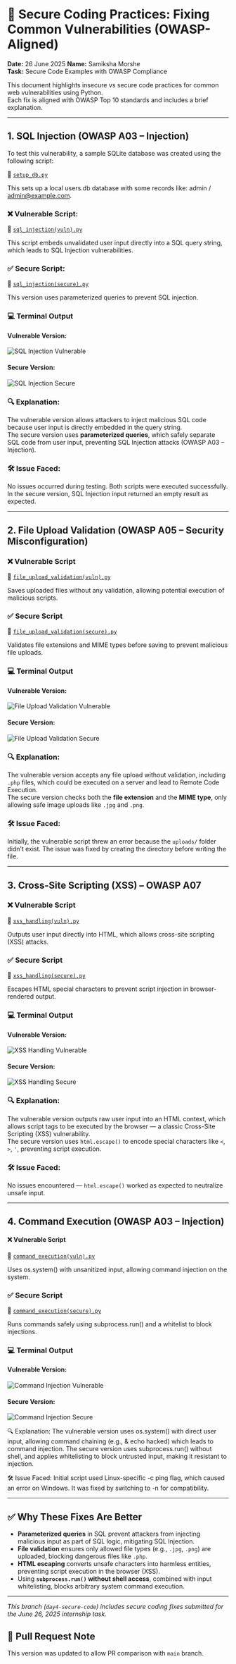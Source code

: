 # 🔐 Secure Coding Practices: Fixing Common Vulnerabilities (OWASP-Aligned)
 
**Date:** 26 June 2025
**Name:** Samiksha Morshe  
**Task:** Secure Code Examples with OWASP Compliance

This document highlights insecure vs secure code practices for common web vulnerabilities using Python.  
Each fix is aligned with OWASP Top 10 standards and includes a brief explanation.

---

## 1. SQL Injection (OWASP A03 – Injection)

To test this vulnerability, a sample SQLite database was created using the following script:

📄 [`setup_db.py`](scripts/setup_db.py)

This sets up a local users.db database with some records like: admin / admin@example.com.

### ❌ Vulnerable Script:  
📄 [`sql_injection(vuln).py`](scripts/sql_injection(vuln).py)

This script embeds unvalidated user input directly into a SQL query string, which leads to SQL Injection vulnerabilities.

### ✅ Secure Script:  
📄 [`sql_injection(secure).py`](scripts/sql_injection(secure).py)

This version uses parameterized queries to prevent SQL injection.

### 💻 Terminal Output

#### Vulnerable Version:
![SQL Injection Vulnerable](screenshots/sql_injection_vuln.png)

#### Secure Version:
![SQL Injection Secure](screenshots/sql_injection_secure.png)

### 🔍 Explanation:
The vulnerable version allows attackers to inject malicious SQL code because user input is directly embedded in the query string.  
The secure version uses **parameterized queries**, which safely separate SQL code from user input, preventing SQL Injection attacks (OWASP A03 – Injection).

### 🛠️ Issue Faced:
No issues occurred during testing. Both scripts were executed successfully. In the secure version, SQL Injection input returned an empty result as expected.

---

## 2. File Upload Validation (OWASP A05 – Security Misconfiguration)

### ❌ Vulnerable Script  
📄 [`file_upload_validation(vuln).py`](scripts/file_upload_validation(vuln).py)

Saves uploaded files without any validation, allowing potential execution of malicious scripts.

### ✅ Secure Script  
📄 [`file_upload_validation(secure).py`](scripts/file_upload_validation(secure).py)

Validates file extensions and MIME types before saving to prevent malicious file uploads.

### 💻 Terminal Output

#### Vulnerable Version:
![File Upload Validation Vulnerable](screenshots/file_upload_validation_vuln.png)

#### Secure Version:
![File Upload Validation Secure](screenshots/file_upload_validation_secure.png)

### 🔍 Explanation:
The vulnerable version accepts any file upload without validation, including `.php` files, which could be executed on a server and lead to Remote Code Execution.  
The secure version checks both the **file extension** and the **MIME type**, only allowing safe image uploads like `.jpg` and `.png`.

### 🛠️ Issue Faced:
Initially, the vulnerable script threw an error because the `uploads/` folder didn’t exist. The issue was fixed by creating the directory before writing the file.

---

## 3. Cross-Site Scripting (XSS) – OWASP A07

### ❌ Vulnerable Script  
📄 [`xss_handling(vuln).py`](scripts/xss_handling(vuln).py)

Outputs user input directly into HTML, which allows cross-site scripting (XSS) attacks.

### ✅ Secure Script  
📄 [`xss_handling(secure).py`](scripts/xss_handling(secure).py)

Escapes HTML special characters to prevent script injection in browser-rendered output.

### 💻 Terminal Output

#### Vulnerable Version:
![XSS Handling Vulnerable](screenshots/xss_handling_vuln.png)

#### Secure Version:
![XSS Handling Secure](screenshots/xss_handling_secure.png)


### 🔍 Explanation:
The vulnerable version outputs raw user input into an HTML context, which allows script tags to be executed by the browser — a classic Cross-Site Scripting (XSS) vulnerability.  
The secure version uses `html.escape()` to encode special characters like `<`, `>`, `'`, preventing script execution.

### 🛠️ Issue Faced:
No issues encountered — `html.escape()` worked as expected to neutralize unsafe input.

---

## 4. Command Execution (OWASP A03 – Injection)

#### ❌ Vulnerable Script  
📄 [`command_execution(vuln).py`](scripts/command_execution(vuln).py)

Uses os.system() with unsanitized input, allowing command injection on the system.

### ✅ Secure Script  
📄 [`command_execution(secure).py`](scripts/command_execution(secure).py)

Runs commands safely using subprocess.run() and a whitelist to block injections.

### 💻 Terminal Output

#### Vulnerable Version:
![Command Injection Vulnerable](screenshots/command_injection_vuln.png)

#### Secure Version:
![Command Injection Secure](screenshots/command_injection_secure.png)


🔍 Explanation:
The vulnerable version uses os.system() with direct user input, allowing command chaining (e.g., & echo hacked) which leads to command injection.
The secure version uses subprocess.run() without shell, and applies whitelisting to block untrusted input, making it resistant to injection.

🛠️ Issue Faced:
Initial script used Linux-specific -c ping flag, which caused an error on Windows. It was fixed by switching to -n for compatibility.

---

## ✅ Why These Fixes Are Better

- **Parameterized queries** in SQL prevent attackers from injecting malicious input as part of SQL logic, mitigating SQL Injection.
- **File validation** ensures only allowed file types (e.g., `.jpg`, `.png`) are uploaded, blocking dangerous files like `.php`.
- **HTML escaping** converts unsafe characters into harmless entities, preventing script execution in the browser (XSS).
- Using **`subprocess.run()` without shell access**, combined with input whitelisting, blocks arbitrary system command execution.

---

_This branch (`day4-secure-code`) includes secure coding fixes submitted for the June 26, 2025 internship task._

## 🔁 Pull Request Note
This version was updated to allow PR comparison with `main` branch.

